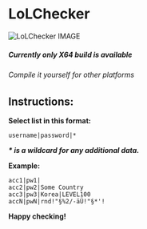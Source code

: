 LoLChecker
==========


![LoLChecker IMAGE](http://abload.de/img/unbenannt22rg7.png "LoLChecker")


##### Currently only X64 build is available
###### Compile it yourself for other platforms


## Instructions:

__Select list in this format:__

    username|password|*

___* is a wildcard for any additional data.___

__Example:__

    acc1|pw1|
    acc2|pw2|Some Country
    acc3|pw3|Korea|LEVEL100
    accN|pwN|rnd!"§%2/-äÜ!"§*'!

__Happy checking!__



